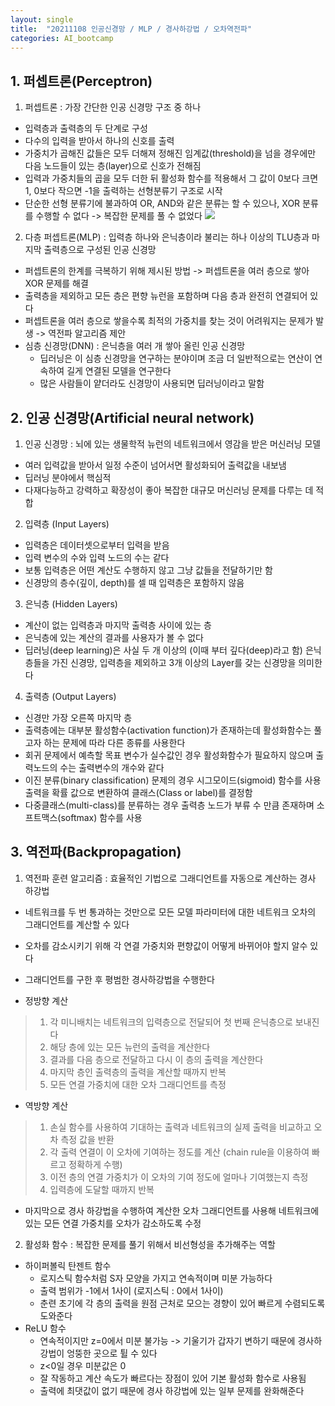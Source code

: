 ```yaml
---
layout: single
title:  "20211108 인공신경망 / MLP / 경사하강법 / 오차역전파"
categories: AI_bootcamp
---
```


## 1. 퍼셉트론(Perceptron)
1. 퍼셉트론 : 가장 간단한 인공 신경망 구조 중 하나
- 입력층과 출력층의 두 단계로 구성
- 다수의 입력을 받아서 하나의 신호를 출력
- 가중치가 곱해진 값들은 모두 더해져 정해진 임계값(threshold)을 넘을 경우에만 다음 노드들이 있는 층(layer)으로 신호가 전해짐
- 입력과 가중치들의 곱을 모두 더한 뒤 활성화 함수를 적용해서 그 값이 0보다 크면 1, 0보다 작으면 -1을 출력하는 선형분류기 구조로 시작
- 단순한 선형 분류기에 불과하여 OR, AND와 같은 분류는 할 수 있으나, XOR 분류를 수행할 수 없다 -> 복잡한 문제를 풀 수 없었다
![](https://i.esdrop.com/d/9760phgt5lnm/zXMjLmkdPo.png)
2. 다층 퍼셉트론(MLP) : 입력층 하나와 은닉층이라 불리는 하나 이상의 TLU층과 마지막 출력층으로 구성된 인공 신경망
- 퍼셉트론의 한계를 극복하기 위해 제시된 방법 -> 퍼셉트론을 여러 층으로 쌓아 XOR 문제를 해결
- 출력층을 제외하고 모든 층은 편향 뉴런을 포함하며 다음 층과 완전히 연결되어 있다
- 퍼셉트론을 여러 층으로 쌓을수록 최적의 가중치를 찾는 것이 어려워지는 문제가 발생 -> 역전파 알고리즘 제안
- 심층 신경망(DNN) : 은닉층을 여러 개 쌓아 올린 인공 신경망
    + 딥러닝은 이 심층 신경망을 연구하는 분야이며 조금 더 일반적으로는 연산이 연속하여 길게 연결된 모델을 연구한다
    + 많은 사람들이 얕더라도 신경망이 사용되면 딥러닝이라고 말함

## 2. 인공 신경망(Artificial neural network)
1. 인공 신경망 : 뇌에 있는 생물학적 뉴런의 네트워크에서 영감을 받은 머신러닝 모델
- 여러 입력값을 받아서 일정 수준이 넘어서면 활성화되어 출력값을 내보냄
- 딥러닝 분야에서 핵심적
- 다재다능하고 강력하고 확장성이 좋아 복잡한 대규모 머신러닝 문제를 다루는 데 적합
2. 입력층 (Input Layers)
- 입력층은 데이터셋으로부터 입력을 받음
- 입력 변수의 수와 입력 노드의 수는 같다
- 보통 입력층은 어떤 계산도 수행하지 않고 그냥 값들을 전달하기만 함
- 신경망의 층수(깊이, depth)를 셀 때 입력층은 포함하지 않음
3. 은닉층 (Hidden Layers)
- 계산이 없는 입력층과 마지막 출력층 사이에 있는 층
- 은닉층에 있는 계산의 결과를 사용자가 볼 수 없다
- 딥러닝(deep learning)은 사실 두 개 이상의 (이때 부터 깊다(deep)라고 함) 은닉층들을 가진 신경망, 입력층을 제외하고 3개 이상의 Layer를 갖는 신경망을 의미한다
4. 출력층 (Output Layers)
- 신경만 가장 오른쪽 마지막 층
- 출력층에는 대부분 활성함수(activation function)가 존재하는데 활성화함수는 풀고자 하는 문제에 따라 다른 종류를 사용한다
- 회귀 문제에서 예측할 목표 변수가 실수값인 경우 활성화함수가 필요하지 않으며 출력노드의 수는 출력변수의 개수와 같다
- 이진 분류(binary classification) 문제의 경우 시그모이드(sigmoid) 함수를 사용\
    출력을 확률 값으로 변환하여 클래스(Class or label)를 결정함
- 다중클래스(multi-class)를 분류하는 경우 출력층 노드가 부류 수 만큼 존재하며 소프트맥스(softmax) 함수를 사용

## 3. 역전파(Backpropagation)
1. 역전파 훈련 알고리즘 : 효율적인 기법으로 그래디언트를 자동으로 계산하는 경사 하강법
- 네트워크를 두 번 통과하는 것만으로 모든 모델 파라미터에 대한 네트워크 오차의 그래디언트를 계산할 수 있다
- 오차를 감소시키기 위해 각 연결 가중치와 편향값이 어떻게 바뀌어야 할지 알수 있다
- 그래디언트를 구한 후 평범한 경사하강법을 수행한다

- 정방향 계산
> 1. 각 미니배치는 네트워크의 입력층으로 전달되어 첫 번째 은닉층으로 보내진다
> 2. 해당 층에 있는 모든 뉴런의 출력을 계산한다
> 3. 결과를 다음 층으로 전달하고 다시 이 층의 출력을 계산한다
> 4. 마지막 층인 출력층의 출력을 계산할 때까지 반복
> 5. 모든 연결 가중치에 대한 오차 그래디언트를 측정

- 역방향 계산
> 1. 손실 함수를 사용하여 기대하는 출력과 네트워크의 실제 출력을 비교하고 오차 측정 값을 반환
> 2. 각 출력 연결이 이 오차에 기여하는 정도를 계산 (chain rule을 이용하여 빠르고 정확하게 수행)
> 3. 이전 층의 연결 가중치가 이 오차의 기여 정도에 얼마나 기여했는지 측정
> 4. 입력층에 도달할 때까지 반복

- 마지막으로 경사 하강법을 수행하여 계산한 오차 그래디언트를 사용해 네트워크에 있는 모든 연결 가중치를 오차가 감소하도록 수정

2. 활성화 함수 : 복잡한 문제를 풀기 위해서 비선형성을 추가해주는 역할
- 하이퍼볼릭 탄젠트 함수
    + 로지스틱 함수처럼 S자 모양을 가지고 연속적이며 미분 가능하다
    + 출력 범위가 -1에서 1사이 (로지스틱 : 0에서 1사이)
    + 춘련 초기에 각 층의 출력을 원점 근처로 모으는 경향이 있어 빠르게 수렴되도록 도와준다
- ReLU 함수
    + 연속적이지만 z=0에서 미분 불가능 -> 기울기가 갑자기 변하기 때문에 경사하강법이 엉뚱한 곳으로 튈 수 있다
    + z<0일 경우 미분값은 0
    + 잘 작동하고 계산 속도가 빠르다는 장점이 있어 기본 활성화 함수로 사용됨
    + 출력에 최댓값이 없기 때문에 경사 하강법에 있는 일부 문제를 완화해준다
    
    

